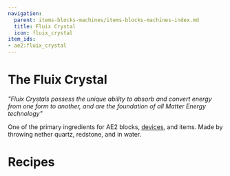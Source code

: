 ```yaml
---
navigation:
  parent: items-blocks-machines/items-blocks-machines-index.md
  title: Fluix Crystal
  icon: fluix_crystal
item_ids:
- ae2:fluix_crystal
---
```

# The Fluix Crystal

<ItemImage id="fluix_crystal" scale="4" />

*"Fluix Crystals possess the unique ability to absorb and convert energy from one form to another, and are the foundation of
all Matter Energy technology"*

One of the primary ingredients for AE2 blocks, [devices](../ae2-mechanics/devices.md), and items. Made by throwing nether quartz, redstone, and 
<ItemLink id="charged_certus_quartz_crystal" /> in water.

# Recipes

<Row><Recipe id="transform/fluix_crystals" /><Recipe id="transform/fluix_crystal" /><Recipe id="misc/deconstruction_fluix_block" /></Row>